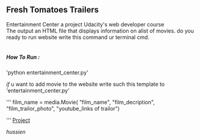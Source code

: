 ## Fresh Tomatoes Trailers

Entertainment Center  a project  Udacity's  web developer course<br />
The output  an HTML file that displays information on alist of movies.
do you ready to run website write this command  ur terminal  cmd. <br /><br />


##### How To Run :


'python entertainment_center.py'

*if* u want to add movie to the website  write such
this template to 'entertainment_center.py'

'''
film_name = media.Movie(
    "film_name",
    "film_decription",
    "film_trailor_photo",
    "youtube_links of trailor")
    
'''
[Project](http://silly-bell-e90be3.bitballoon.com/)

*hussien*

